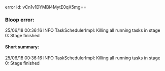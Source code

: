 error id: vCn1v1DYMBl4MytE0qX5mg==
### Bloop error:

25/06/18 00:36:16 INFO TaskSchedulerImpl: Killing all running tasks in stage 0: Stage finished
#### Short summary: 

25/06/18 00:36:16 INFO TaskSchedulerImpl: Killing all running tasks in stage 0: Stage finished